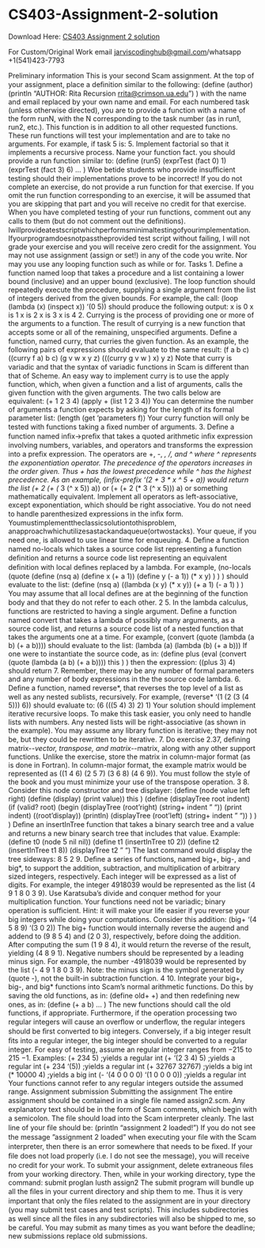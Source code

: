 # CS403-Assignment-2-solution

Download Here: [CS403 Assignment 2 solution]()

For Custom/Original Work email jarviscodinghub@gmail.com/whatsapp +1(541)423-7793

Preliminary information This is your second Scam assignment. At the top of your assignment, place a deﬁnition similar to the following:
(define (author) (println “AUTHOR: Rita Recursion rrita@crimson.ua.edu”) ) with the name and email replaced by your own name and email.
For each numbered task (unless otherwise directed), you are to provide a function with a name of the form runN, with the N corresponding to the task number (as in run1, run2, etc.). This function is in addition to all other requested functions. These run functions will test your implementation and are to take no arguments. For example, if task 5 is: 5. Implement factorial so that it implements a recursive process. Name your function fact. you should provide a run function similar to:
(define (run5) (exprTest (fact 0) 1) (exprTest (fact 3) 6) … ) Woe betide students who provide insuﬃcient testing should their implementations prove to be incorrect! If you do not complete an exercise, do not provide a run function for that exercise. If you omit the run function corresponding to an exercise, it will be assumed that you are skipping that part and you will receive no credit for that exercise.
When you have completed testing of your run functions, comment out any calls to them (but do not comment out the deﬁnitions).
Iwillprovideatestscriptwhichperformsminimaltestingofyourimplementation. Ifyourprogramdoesnotpasstheprovided test script without failing, I will not grade your exercise and you will receive zero credit for the assignment.
You may not use assignment (assign or set!) in any of the code you write. Nor may you use any looping function such as while or for. Tasks 1. Deﬁne a function named loop that takes a procedure and a list containing a lower bound (inclusive) and an upper bound (exclusive). The loop function should repeatedly execute the procedure, supplying a single argument from the list of integers derived from the given bounds.
For example, the call: (loop (lambda (x) (inspect x)) ‘(0 5)) should produce the following output: x is 0 x is 1 x is 2 x is 3 x is 4 2. Currying is the process of providing one or more of the arguments to a function. The result of currying is a new function that accepts some or all of the remaining, unspeciﬁed arguments. Deﬁne a function, named curry, that curries the given function. As an example, the following pairs of expressions should evaluate to the same result:
(f a b c) ((curry f a) b c)
(g v w x y z) (((curry g v w ) x) y z) Note that curry is variadic and that the syntax of variadic functions in Scam is diﬀerent than that of Scheme.
An easy way to implement curry is to use the apply function, which, when given a function and a list of arguments, calls the given function with the given arguments. The two calls below are equivalent: (+ 1 2 3 4) (apply + (list 1 2 3 4)) You can determine the number of arguments a function expects by asking for the length of its formal parameter list: (length (get ‘parameters f)) Your curry function will only be tested with functions taking a ﬁxed number of arguments. 3. Deﬁne a function named inﬁx→preﬁx that takes a quoted arithmetic inﬁx expression involving numbers, variables, and operators and transforms the expression into a preﬁx expression. The operators are +, -, *, /, and ^ where ^ represents the exponentiation operator. The precedence of the operators increases in the order given. Thus + has the lowest precedence while ^ has the highest precedence. As an example, (infix-prefix ‘(2 + 3 * x ^ 5 + a)) would return the list (+ 2 (+ (* 3 (^ x 5)) a)) or (+ (+ 2 (* 3 (^ x 5))) a) or something mathematically equivalent. Implement all operators as left-associative, except exponentiation, which should be right associative. You do not need to handle parenthesized expressions in the inﬁx form.
Youmustimplementtheclassicsolutiontothisproblem, anapproachwhichutilizesastackandaqueue(ortwostacks). Your queue, if you need one, is allowed to use linear time for enqueuing. 4. Deﬁne a function named no-locals which takes a source code list representing a function deﬁnition and returns a source code list representing an equivalent deﬁnition with local deﬁnes replaced by a lambda. For example, (no-locals (quote (define (nsq a) (define x (+ a 1)) (define y (- a 1)) (* x y) ) ) ) should evaluate to the list: (define (nsq a) ((lambda (x y) (* x y)) (+ a 1) (- a 1) ) ) You may assume that all local deﬁnes are at the beginning of the function body and that they do not refer to each other.
2
5. In the lambda calculus, functions are restricted to having a single argument. Deﬁne a function named convert that takes a lambda of possibly many arguments, as a source code list, and returns a source code list of a nested function that takes the arguments one at a time.
For example, (convert (quote (lambda (a b) (+ a b)))) should evaluate to the list: (lambda (a) (lambda (b) (+ a b))) If one were to instantiate the source code, as in: (define plus (eval (convert (quote (lambda (a b) (+ a b)))) this ) ) then the expression: ((plus 3) 4) should return 7.
Remember, there may be any number of formal parameters and any number of body expressions in the the source code lambda. 6. Deﬁne a function, named reverse*, that reverses the top level of a list as well as any nested sublists, recursively. For example, (reverse* ‘(1 (2 (3 (4 5))) 6)) should evaluate to: (6 (((5 4) 3) 2) 1) Your solution should implement iterative recursive loops.
To make this task easier, you only need to handle lists with numbers. Any nested lists will be right-associative (as shown in the example). You may assume any library function is iterative; they may not be, but they could be rewritten to be iterative.
7. Do exercise 2.37, deﬁning matrix-*-vector, transpose, and matrix-*-matrix, along with any other support functions. Unlike the exercise, store the matrix in column-major format (as is done in Fortran). In column-major format, the example matrix would be represented as ((1 4 6) (2 5 7) (3 6 8) (4 6 9)).
You must follow the style of the book and you must minimize your use of the transpose operation.
3
8. Consider this node constructor and tree displayer: (define (node value left right) (define (display) (print value)) this )
(define (displayTree root indent) (if (valid? root) (begin (displayTree (root’right) (string+ indent ” “)) (print indent) ((root’display)) (println) (displayTree (root’left) (string+ indent ” “)) ) ) ) Deﬁne an insertInTree function that takes a binary search tree and a value and returns a new binary search tree that includes that value. Example: (define t0 (node 5 nil nil)) (define t1 (insertInTree t0 2)) (define t2 (insertInTree t1 8)) (displayTree t2 ” “) The last command would display the tree sideways: 8 5 2 9. Deﬁne a series of functions, named big+, big-, and big*, to support the addition, subtraction, and multiplication of arbitrary sized integers, respectively. Each integer will be expressed as a list of digits. For example, the integer 4918039 would be represented as the list (4 9 1 8 0 3 9). Use Karatsuba’s divide and conquer method for your multiplication function. Your functions need not be variadic; binary operation is suﬃcient.
Hint: it will make your life easier if you reverse your big integers while doing your computations. Consider this addition: (big+ ‘(4 5 8 9) ‘(3 0 2)) The big+ function would internally reverse the augend and addend to (9 8 5 4) and (2 0 3), respectively, before doing the addition. After computing the sum (1 9 8 4), it would return the reverse of the result, yielding (4 8 9 1).
Negative numbers should be represented by a leading minus sign. For example, the number -4918039 would be represented by the list (- 4 9 1 8 0 3 9). Note: the minus sign is the symbol generated by (quote -), not the built-in subtraction function.
4
10. Integrate your big+, big-, and big* functions into Scam’s normal arithmetic functions. Do this by saving the old functions, as in: (define old+ +) and then redeﬁning new ones, as in: (define (+ a b) … ) The new functions should call the old functions, if appropriate. Furthermore, if the operation processing two regular integers will cause an overﬂow or underﬂow, the regular integers should be ﬁrst converted to big integers. Conversely, if a big integer result ﬁts into a regular integer, the big integer should be converted to a regular integer. For easy of testing, assume an regular integer ranges from −215 to 215 −1. Examples: (+ 234 5) ;yields a regular int (+ ‘(2 3 4) 5) ;yields a regular int (+ 234 ‘(5)) ;yields a regular int (+ 32767 32767) ;yields a big int (* 10000 4) ;yields a big int (- ‘(4 0 0 0 0) ‘(1 0 0 0 0)) ;yields a regular int Your functions cannot refer to any regular integers outside the assumed range.
Assignment submission Submitting the assignment The entire assignment should be contained in a single ﬁle named assign2.scm. Any explanatory text should be in the form of Scam comments, which begin with a semicolon. The ﬁle should load into the Scam interpreter cleanly. The last line of your ﬁle should be:
(println “assignment 2 loaded!”) If you do not see the message ”assignment 2 loaded” when executing your ﬁle with the Scam interpreter, then there is an error somewhere that needs to be ﬁxed. If your ﬁle does not load properly (i.e. I do not see the message), you will receive no credit for your work. To submit your assignment, delete extraneous ﬁles from your working directory. Then, while in your working directory, type the command:
submit proglan lusth assign2
The submit program will bundle up all the ﬁles in your current directory and ship them to me. Thus it is very important that only the ﬁles related to the assignment are in your directory (you may submit test cases and test scripts). This includes subdirectories as well since all the ﬁles in any subdirectories will also be shipped to me, so be careful. You may submit as many times as you want before the deadline; new submissions replace old submissions.
